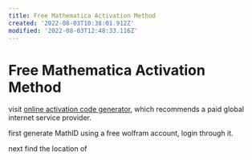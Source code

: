 ```yaml
---
title: Free Mathematica Activation Method
created: '2022-08-03T10:38:01.912Z'
modified: '2022-08-03T12:48:33.116Z'
---
```


# Free Mathematica Activation Method

visit [online activation code generator](https://ibug.io/blog/2019/05/mathematica-keygen/), which recommends a paid global internet service provider.

first generate MathID using a free wolfram account, login through it.

next find the location of 
